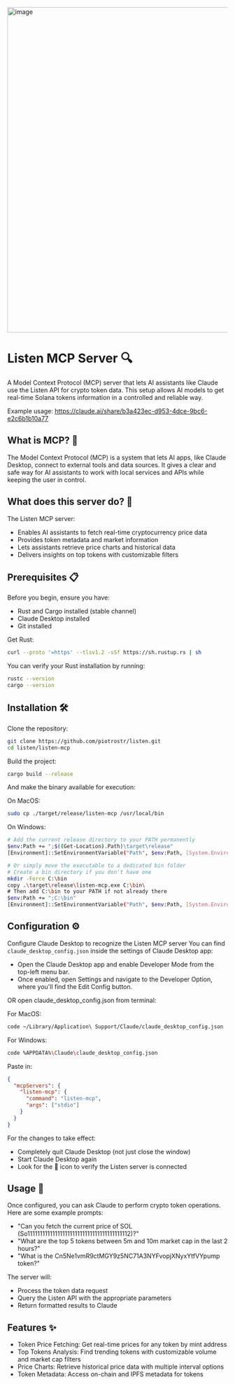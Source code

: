 <img width="743" alt="image" src="https://github.com/user-attachments/assets/47e5c150-f9b5-4416-8d54-d28c1017a41e" />


# Listen MCP Server 🔍

A Model Context Protocol (MCP) server that lets AI assistants like Claude use
the Listen API for crypto token data. This setup allows AI models to get
real-time Solana tokens information in a controlled and reliable way.

Example usage: https://claude.ai/share/b3a423ec-d953-4dce-9bc6-e2c6b1b10a77

## What is MCP? 🤔

The Model Context Protocol (MCP) is a system that lets AI apps, like Claude
Desktop, connect to external tools and data sources. It gives a clear and safe
way for AI assistants to work with local services and APIs while keeping the
user in control.

## What does this server do? 🚀

The Listen MCP server:

- Enables AI assistants to fetch real-time cryptocurrency price data
- Provides token metadata and market information
- Lets assistants retrieve price charts and historical data
- Delivers insights on top tokens with customizable filters

## Prerequisites 📋

Before you begin, ensure you have:

- Rust and Cargo installed (stable channel)
- Claude Desktop installed
- Git installed

Get Rust:

```sh
curl --proto '=https' --tlsv1.2 -sSf https://sh.rustup.rs | sh
```

You can verify your Rust installation by running:

```sh
rustc --version
cargo --version
```

## Installation 🛠️

Clone the repository:

```sh
git clone https://github.com/piotrostr/listen.git
cd listen/listen-mcp
```

Build the project:

```sh
cargo build --release
```

And make the binary available for execution:

On MacOS:

```sh
sudo cp ./target/release/listen-mcp /usr/local/bin
```

On Windows:

```sh
# Add the current release directory to your PATH permanently
$env:Path += ";$((Get-Location).Path)\target\release"
[Environment]::SetEnvironmentVariable("Path", $env:Path, [System.EnvironmentVariableTarget]::User)

# Or simply move the executable to a dedicated bin folder
# Create a bin directory if you don't have one
mkdir -Force C:\bin
copy .\target\release\listen-mcp.exe C:\bin\
# Then add C:\bin to your PATH if not already there
$env:Path += ";C:\bin"
[Environment]::SetEnvironmentVariable("Path", $env:Path, [System.EnvironmentVariableTarget]::User)
```

## Configuration ⚙️

Configure Claude Desktop to recognize the Listen MCP server
You can find `claude_desktop_config.json` inside the settings of Claude Desktop app:

- Open the Claude Desktop app and enable Developer Mode from the top-left menu bar.
- Once enabled, open Settings and navigate to the Developer Option, where you'll find the Edit Config button.

OR open claude_desktop_config.json from terminal:

For MacOS:

```sh
code ~/Library/Application\ Support/Claude/claude_desktop_config.json
```

For Windows:

```sh
code %APPDATA%\Claude\claude_desktop_config.json
```

Paste in:

```json
{
  "mcpServers": {
    "listen-mcp": {
      "command": "listen-mcp",
      "args": ["stdio"]
    }
  }
}
```

For the changes to take effect:

- Completely quit Claude Desktop (not just close the window)
- Start Claude Desktop again
- Look for the 🔌 icon to verify the Listen server is connected

## Usage 🎯

Once configured, you can ask Claude to perform crypto token operations. Here are
some example prompts:

- "Can you fetch the current price of SOL (So11111111111111111111111111111111111111112)?"
- "What are the top 5 tokens between 5m and 10m market cap in the last 2 hours?"
- "What is the Cn5Ne1vmR9ctMGY9z5NC71A3NYFvopjXNyxYtfVYpump token?"

The server will:

- Process the token data request
- Query the Listen API with the appropriate parameters
- Return formatted results to Claude

## Features ✨

- Token Price Fetching: Get real-time prices for any token by mint address
- Top Tokens Analysis: Find trending tokens with customizable volume and market cap filters
- Price Charts: Retrieve historical price data with multiple interval options
- Token Metadata: Access on-chain and IPFS metadata for tokens
